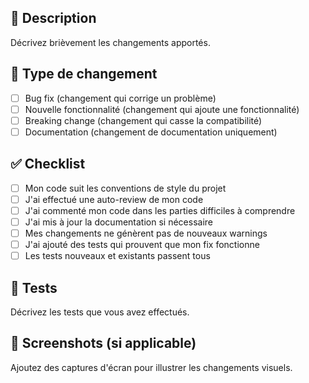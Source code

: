 ## 📝 Description

Décrivez brièvement les changements apportés.

## 🔧 Type de changement

- [ ] Bug fix (changement qui corrige un problème)
- [ ] Nouvelle fonctionnalité (changement qui ajoute une fonctionnalité)
- [ ] Breaking change (changement qui casse la compatibilité)
- [ ] Documentation (changement de documentation uniquement)

## ✅ Checklist

- [ ] Mon code suit les conventions de style du projet
- [ ] J'ai effectué une auto-review de mon code
- [ ] J'ai commenté mon code dans les parties difficiles à comprendre
- [ ] J'ai mis à jour la documentation si nécessaire
- [ ] Mes changements ne génèrent pas de nouveaux warnings
- [ ] J'ai ajouté des tests qui prouvent que mon fix fonctionne
- [ ] Les tests nouveaux et existants passent tous

## 🧪 Tests

Décrivez les tests que vous avez effectués.

## 📸 Screenshots (si applicable)

Ajoutez des captures d'écran pour illustrer les changements visuels.